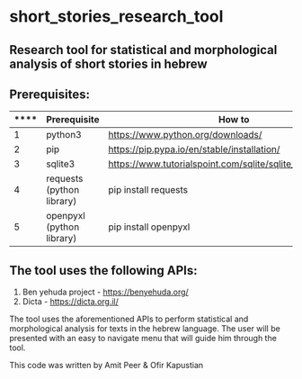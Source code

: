 # short_stories_research_tool

## Research tool for statistical and morphological analysis of short stories in hebrew

## Prerequisites:
| **** | **Prerequisite** | **How to** |
| --- | --- | --- |
| 1 | python3 | https://www.python.org/downloads/ |
| 2 | pip | https://pip.pypa.io/en/stable/installation/ |
| 3 | sqlite3 | https://www.tutorialspoint.com/sqlite/sqlite_installation.htm |
| 4 | requests (python library) | pip install requests |
| 5 | openpyxl (python library) | pip install openpyxl |

## The tool uses the following APIs:
1. Ben yehuda project - https://benyehuda.org/
2. Dicta - https://dicta.org.il/

The tool uses the aforementioned APIs to perform statistical and morphological analysis for texts in the hebrew language.
The user will be presented with an easy to navigate menu that will guide him through the tool.

This code was written by Amit Peer & Ofir Kapustian
